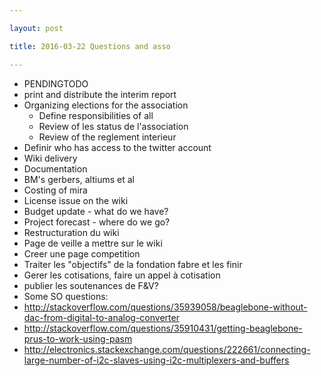 ```yaml
---

layout: post

title: 2016-03-22 Questions and asso

---
```



-   PENDINGTODO
-   print and distribute the interim report
-   Organizing elections for the association
    -   Define responsibilities of all
    -   Review of les status de l'association
    -   Review of the reglement interieur
-   Definir who has access to the twitter account
-   Wiki delivery
-   Documentation
-   BM's gerbers, altiums et al
-   Costing of mira
-   License issue on the wiki
-   Budget update - what do we have?
-   Project forecast - where do we go?
-   Restructuration du wiki
-   Page de veille a mettre sur le wiki
-   Creer une page competition
-   Traiter les "objectifs" de la fondation fabre et les finir
-   Gerer les cotisations, faire un appel à cotisation
-   publier les soutenances de F&V?
-   Some SO questions:
-   http://stackoverflow.com/questions/35939058/beaglebone-without-dac-from-digital-to-analog-converter
-   http://stackoverflow.com/questions/35910431/getting-beaglebone-prus-to-work-using-pasm
-   http://electronics.stackexchange.com/questions/222661/connecting-large-number-of-i2c-slaves-using-i2c-multiplexers-and-buffers

